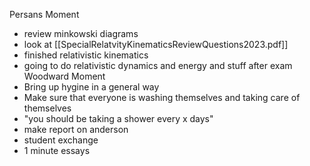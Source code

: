 Persans Moment
- review minkowski diagrams
- look at [[SpecialRelatvityKinematicsReviewQuestions2023.pdf]]
- finished relativistic kinematics 
- going to do relativistic dynamics and energy and stuff after exam 
Woodward Moment 
- Bring up hygine in a general way
- Make sure that everyone is washing themselves and taking care of themselves
- "you should be taking a shower every x days"
- make report on anderson
- student exchange
- 1 minute essays